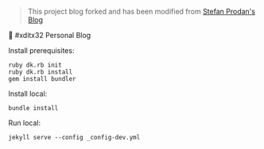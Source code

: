 > This project blog forked and has been modified from [Stefan Prodan's Blog](https://stefanprodan.com)

📌 
#xditx32 Personal Blog 

Install prerequisites:

```
ruby dk.rb init
ruby dk.rb install
gem install bundler
```

Install local:

```
bundle install
```

Run local:

```
jekyll serve --config _config-dev.yml
```
